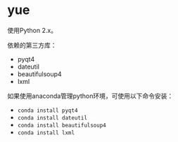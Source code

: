 # yue

使用Python 2.x。

依赖的第三方库：
* pyqt4
* dateutil
* beautifulsoup4
* lxml

如果使用anaconda管理python环境，可使用以下命令安装：
* `conda install pyqt4`
* `conda install dateutil`
* `conda install beautifulsoup4`
* `conda install lxml`
